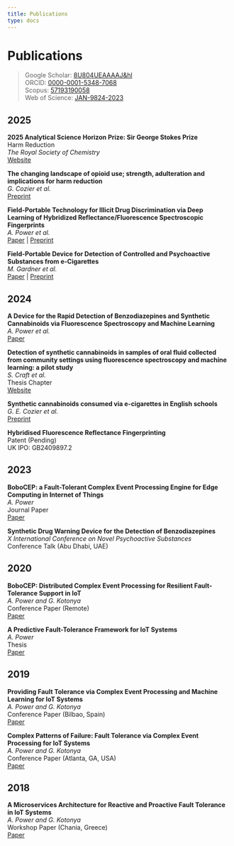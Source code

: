 ```yaml
---
title: Publications
type: docs
---
```


# Publications

> Google Scholar: [8U804UEAAAAJ&hl](https://scholar.google.co.uk/citations?user=8U804UEAAAAJ&hl) \
> ORCID: [0000-0001-5348-7068](https://orcid.org/0000-0001-5348-7068) \
> Scopus: [57193190058](https://www.scopus.com/authid/detail.uri?authorId=57193190058) \
> Web of Science: [JAN-9824-2023](https://www.webofscience.com/wos/author/record/JAN-9824-2023)


## 2025

**2025 Analytical Science Horizon Prize: Sir George Stokes Prize** \
Harm Reduction \
_The Royal Society of Chemistry_ \
[Website](https://www.rsc.org/standards-and-recognition/prizes/winners/harm-reduction)

**The changing landscape of opioid use; strength, adulteration and implications for harm reduction** \
_G. Cozier et al._ \
[Preprint](https://doi.org/10.26434/chemrxiv-2025-ltl1w)

**Field-Portable Technology for Illicit Drug Discrimination via Deep Learning of Hybridized Reflectance/Fluorescence Spectroscopic Fingerprints** \
_A. Power et al._ \
[Paper](https://doi.org/10.1021/acs.analchem.4c05247) | [Preprint](https://doi.org/10.26434/chemrxiv-2024-f5tq3-v2)

**Field-Portable Device for Detection of Controlled and Psychoactive Substances from e-Cigarettes** \
_M. Gardner et al._ \
[Paper](https://doi.org/10.1021/acsomega.4c08614) | [Preprint](https://doi.org/10.26434/chemrxiv-2024-ns335)


## 2024

**A Device for the Rapid Detection of Benzodiazepines and Synthetic Cannabinoids via Fluorescence Spectroscopy and Machine Learning** \
_A. Power et al._ \
[Paper](https://doi.org/10.1016/j.etdah.2023.100110)

**Detection of synthetic cannabinoids in samples of oral fluid collected from community settings using fluorescence spectroscopy and machine learning: a pilot study** \
_S. Craft et al._ \
Thesis Chapter \
[Website](https://researchportal.bath.ac.uk/en/studentTheses/clinical-and-epidemiological-features-of-synthetic-cannabinoids-a)

**Synthetic cannabinoids consumed via e-cigarettes in English schools** \
_G. E. Cozier et al._ \
[Preprint](https://doi.org/10.1101/2024.08.12.24311617)

**Hybridised Fluorescence Reflectance Fingerprinting** \
Patent (Pending) \
UK IPO: GB2409897.2


## 2023

**BoboCEP: a Fault-Tolerant Complex Event Processing Engine for Edge Computing in Internet of Things** \
_A. Power_ \
Journal Paper \
[Paper](https://doi.org/10.21105/joss.05858)

**Synthetic Drug Warning Device for the Detection of Benzodiazepines** \
_X International Conference on Novel Psychoactive Substances_ \
Conference Talk (Abu Dhabi, UAE)


## 2020

**BoboCEP: Distributed Complex Event Processing for Resilient Fault-Tolerance Support in IoT** \
_A. Power and G. Kotonya_ \
Conference Paper (Remote) \
[Paper](https://doi.org/10.1109/BigDataService49289.2020.00024)

**A Predictive Fault-Tolerance Framework for IoT Systems** \
_A. Power_ \
Thesis\
[Paper](https://doi.org/10.17635/lancaster/thesis/1063)


## 2019

**Providing Fault Tolerance via Complex Event Processing and Machine Learning for IoT Systems** \
_A. Power and G. Kotonya_ \
Conference Paper (Bilbao, Spain) \
[Paper](https://doi.org/10.1145/3365871.3365872)

**Complex Patterns of Failure: Fault Tolerance via Complex Event Processing for IoT Systems** \
_A. Power and G. Kotonya_ \
Conference Paper (Atlanta, GA, USA) \
[Paper](https://doi.org/10.1109/iThings/GreenCom/CPSCom/SmartData.2019.00173)  


## 2018

**A Microservices Architecture for Reactive and Proactive Fault Tolerance in IoT Systems** \
_A. Power and G. Kotonya_ \
Workshop Paper (Chania, Greece) \
[Paper](https://doi.org/10.1109/WoWMoM.2018.8449789)  

